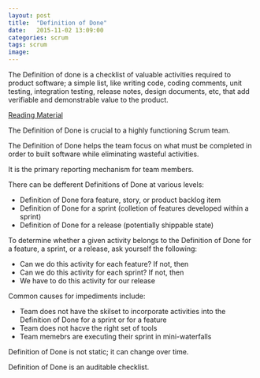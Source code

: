 ```yaml
---
layout: post
title:  "Definition of Done"
date:   2015-11-02 13:09:00
categories: scrum
tags: scrum
image:
---
```


The Definition of done is a checklist of valuable activities required to product software; a simple list, like writing code, coding comments, unit testing, integration testing, release notes, design documents, etc, that add verifiable and demonstrable value to the product.

[Reading Material](https://www.scrumalliance.org/community/articles/2008/september/what-is-definition-of-done-(dod))

The Definition of Done is crucial to a highly functioning Scrum team.

The Definition of Done helps the team focus on what must be completed in order to built software while eliminating wasteful activities.

It is the primary reporting mechanism for team members.

There can be defferent Definitions of Done at various levels:

* Definition of Done fora feature, story, or product backlog item
* Definition of Done for a sprint (colletion of features developed within a sprint)
* Definition of Done for a release (potentially shippable state)

To determine whether a given activity belongs to the Definition of Done for a feature, a sprint, or a release, ask yourself the following:

* Can we do this activity for each feature? If not, then
* Can we do this activity for each sprint? If not, then
* We have to do this activity for our release

Common causes for impediments include:

* Team does not have the skilset to incorporate activities into the Definition of Done for a sprint or for a feature
* Team does not hacve the right set of tools
* Team memebrs are executing their sprint in mini-waterfalls

Definition of Done is not static; it can change over time.

Definition of Done is an auditable checklist.
